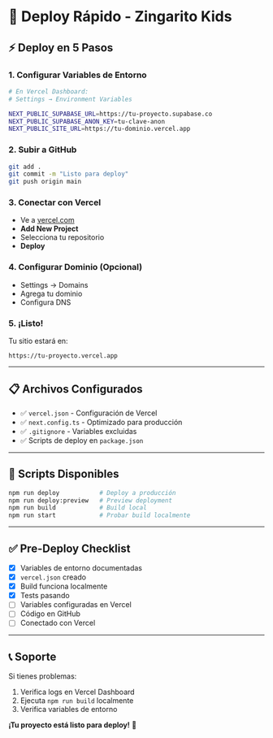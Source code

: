 # 🚀 Deploy Rápido - Zingarito Kids

## ⚡ Deploy en 5 Pasos

### 1. Configurar Variables de Entorno

```bash
# En Vercel Dashboard:
# Settings → Environment Variables

NEXT_PUBLIC_SUPABASE_URL=https://tu-proyecto.supabase.co
NEXT_PUBLIC_SUPABASE_ANON_KEY=tu-clave-anon
NEXT_PUBLIC_SITE_URL=https://tu-dominio.vercel.app
```

### 2. Subir a GitHub

```bash
git add .
git commit -m "Listo para deploy"
git push origin main
```

### 3. Conectar con Vercel

- Ve a [vercel.com](https://vercel.com)
- **Add New Project**
- Selecciona tu repositorio
- **Deploy**

### 4. Configurar Dominio (Opcional)

- Settings → Domains
- Agrega tu dominio
- Configura DNS

### 5. ¡Listo!

Tu sitio estará en:
```
https://tu-proyecto.vercel.app
```

---

## 📋 Archivos Configurados

- ✅ `vercel.json` - Configuración de Vercel
- ✅ `next.config.ts` - Optimizado para producción
- ✅ `.gitignore` - Variables excluidas
- ✅ Scripts de deploy en `package.json`

---

## 🔧 Scripts Disponibles

```bash
npm run deploy           # Deploy a producción
npm run deploy:preview   # Preview deployment
npm run build            # Build local
npm run start            # Probar build localmente
```

---

## ✅ Pre-Deploy Checklist

- [x] Variables de entorno documentadas
- [x] `vercel.json` creado
- [x] Build funciona localmente
- [x] Tests pasando
- [ ] Variables configuradas en Vercel
- [ ] Código en GitHub
- [ ] Conectado con Vercel

---

## 📞 Soporte

Si tienes problemas:
1. Verifica logs en Vercel Dashboard
2. Ejecuta `npm run build` localmente
3. Verifica variables de entorno

**¡Tu proyecto está listo para deploy!** 🎉

